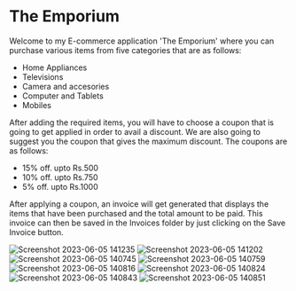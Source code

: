 # The Emporium
Welcome to my E-commerce application 'The Emporium' where you can purchase various items from five categories that are as follows:
* Home Appliances 
* Televisions
* Camera and accesories
* Computer and Tablets 
* Mobiles

After adding the required items, you will have to choose a coupon that is going to get applied in order to avail a discount. We are also going to suggest you the coupon that gives the maximum discount. The coupons are as follows:
* 15% off. upto Rs.500
* 10% off. upto Rs.750
* 5% off. upto Rs.1000

After applying a coupon, an invoice will get generated that displays the items that have been purchased and the total amount to be paid. This invoice can then be saved in the Invoices folder by just clicking on the Save Invoice button.


![Screenshot 2023-06-05 141235](https://github.com/shiprasuvarna/TheEmporium/assets/102012006/36bb9e2d-2010-4f72-a712-dbf25171c829)
![Screenshot 2023-06-05 141202](https://github.com/shiprasuvarna/TheEmporium/assets/102012006/d188964b-3319-4849-aa3d-0ecf2c4d5f24)
![Screenshot 2023-06-05 140745](https://github.com/shiprasuvarna/TheEmporium/assets/102012006/ceb022f2-ba3b-409a-98f4-cae09df39e19)
![Screenshot 2023-06-05 140759](https://github.com/shiprasuvarna/TheEmporium/assets/102012006/39dab3a1-91cb-4d2e-9437-31952d0b68e5)
![Screenshot 2023-06-05 140816](https://github.com/shiprasuvarna/TheEmporium/assets/102012006/86cb4068-cd63-404f-98db-852110424afb)
![Screenshot 2023-06-05 140824](https://github.com/shiprasuvarna/TheEmporium/assets/102012006/e94997f4-1173-4db4-b6d4-f28381a0ce90)
![Screenshot 2023-06-05 140843](https://github.com/shiprasuvarna/TheEmporium/assets/102012006/f40aae60-598a-4024-a089-e802d1d70c96)
![Screenshot 2023-06-05 140851](https://github.com/shiprasuvarna/TheEmporium/assets/102012006/9f7131a8-16c8-4491-a89f-9cb5b3f51f75)

